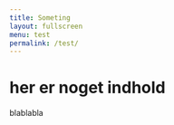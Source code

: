 ```yaml
---
title: Someting
layout: fullscreen
menu: test
permalink: /test/
---
```


# her er noget indhold
blablabla
